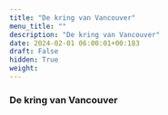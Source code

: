 ```yaml
---
title: "De kring van Vancouver"
menu_title: ""
description: "De kring van Vancouver"
date: 2024-02-01 06:00:01+00:183
draft: False
hidden: True
weight:
---
```

### De kring van Vancouver


